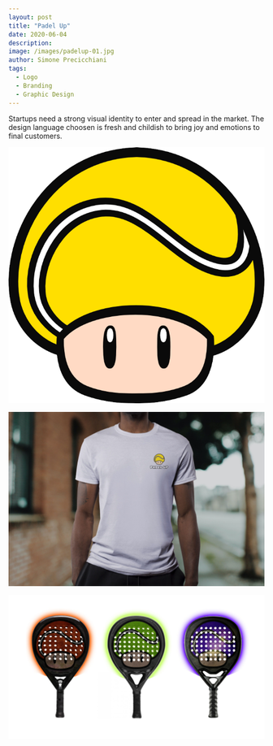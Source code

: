 ```yaml
---
layout: post
title: "Padel Up"
date: 2020-06-04
description:
image: /images/padelup-01.jpg
author: Simone Precicchiani
tags:
  - Logo
  - Branding
  - Graphic Design
---
```


Startups need a strong visual identity to enter and spread in the market. The design language choosen is fresh and childish to bring joy and emotions to final customers.

![Placeholder](/images/padelup-02.png)

![Placeholder](/images/padelup-03.jpg)

![Placeholder](/images/padelup-04.jpg)